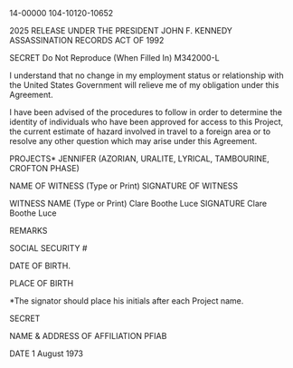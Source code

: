 14-00000
104-10120-10652

2025 RELEASE UNDER THE PRESIDENT JOHN F. KENNEDY ASSASSINATION RECORDS ACT OF 1992

SECRET Do Not Reproduce
(When Filled In)
M342000-L

I understand that no change in my employment status or relationship with the United States Government will relieve me of my obligation under this Agreement.

I have been advised of the procedures to follow in order to determine the identity of individuals who have been approved for access to this Project, the current estimate of hazard involved in travel to a foreign area or to resolve any other question which may arise under this Agreement.

PROJECTS*
JENNIFER (AZORIAN, URALITE, LYRICAL, TAMBOURINE, CROFTON PHASE)

NAME OF WITNESS (Type or Print)
SIGNATURE OF WITNESS

WITNESS
NAME (Type or Print)
Clare Boothe Luce
SIGNATURE
Clare Boothe Luce

REMARKS

SOCIAL SECURITY #

DATE OF BIRTH.

PLACE OF BIRTH

*The signator should place his initials after each Project name.

SECRET

NAME & ADDRESS OF AFFILIATION
PFIAB

DATE
1 August 1973

